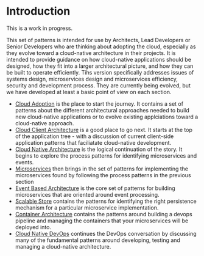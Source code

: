 # Introduction

This is a work in progress.

This set of patterns is intended for use by Architects, Lead Developers or Senior Developers who are thinking about adopting the cloud, especially as they evolve toward a cloud-native architecture in their projects.  It is intended to provide guidance on how cloud-native applications should be designed, how they fit into a larger architectural picture, and how they can be built to operate efficiently.  Tihs version specifically addresses issues of systems design, microservices design and microservices efficiency, security and  development process.  They are currently being evolved, but we have developed at least a basic point of view on each section.

+ [Cloud Adoption](https://github.com/cdegroot/cloud-patterns-book/tree/master/Cloud-Adoption/README.md) is the place to start the journey.  It contains a set of patterns about the different architectural approaches needed to build new cloud-native applications or to evolve existing applciations toward a cloud-native approach.
+ [Cloud Client Architecture](https://github.com/cdegroot/cloud-patterns-book/tree/master/Cloud-Client-Architecture/README.md) is a good place to go next.  It starts at the top of the application tree - with a discussion of current client-side application patterns that faciliatate cloud-native development.
+ [Cloud Native Architecture](https://github.com/cdegroot/cloud-patterns-book/tree/master/Cloud-Native-Architecture/README.md) is the logical continuation of the story. It begins to explore the process patterns for identifying microservices and events.
+ [Microservices](https://github.com/cdegroot/cloud-patterns-book/tree/master/Microservices/README.md) then brings in the set of patterns for implementing the microservices found by following the process patterns in the previous section
+ [Event Based Architecture](https://github.com/cdegroot/cloud-patterns-book/tree/master/Event-Based-Architecture/README.md) is the core set of patterns for building microservices that are oriented around event processing.
+ [Scalable Store](https://github.com/cdegroot/cloud-patterns-book/tree/master/Scalable-Store/README.md) contains the patterns for identifying the right persistence mechanism for a particular microservice implementation.
+ [Container Architecture](https://github.com/cdegroot/cloud-patterns-book/tree/master/container-architecture/README.md) contains the patterns around building a devops pipeline and managing the containers that your microservices will be deployed into.
+ [Cloud Native DevOps](https://github.com/cdegroot/cloud-patterns-book/tree/master/Cloud-Native-DevOps/README.md) continues the DevOps conversation by discussing many of the fundamental patterns around developing, testing and managing a cloud-native architecture.
